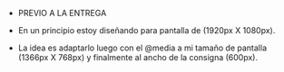 - PREVIO A LA ENTREGA

- En un principio estoy diseñando para pantalla de (1920px X 1080px).
- La idea es adaptarlo luego con el @media a mi tamaño de pantalla (1366px X 768px) y finalmente al ancho de la consigna (600px).
